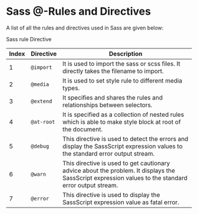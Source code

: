 # Sass @-Rules and Directives 

A list of all the rules and directives used in Sass are given below:

Sass rule Directive 

| Index | Directive  | Description                                                                                                                                          |
| ----- | ---------- | ---------------------------------------------------------------------------------------------------------------------------------------------------- |
| 1     | `@import`  | It is used to import the sass or scss files. It directly takes the filename to import.                                                               |
| 2     | `@media`   | It is used to set style rule to different media types.                                                                                               |
| 3     | `@extend`  | It specifies and shares the rules and relationships between selectors.                                                                               |
| 4     | `@at-root` | It is specified as a collection of nested rules which is able to make style block at root of the document.                                           |
| 5     | `@debug`   | This directive is used to detect the errors and display the SassScript expression values to the standard error output stream.                        |
| 6     | `@warn`    | This directive is used to get cautionary advice about the problem. It displays the SassScript expression values to the standard error output stream. |
| 7     | `@error`   | This directive is used to display the SassScript expression value as fatal error.                                                                    |

